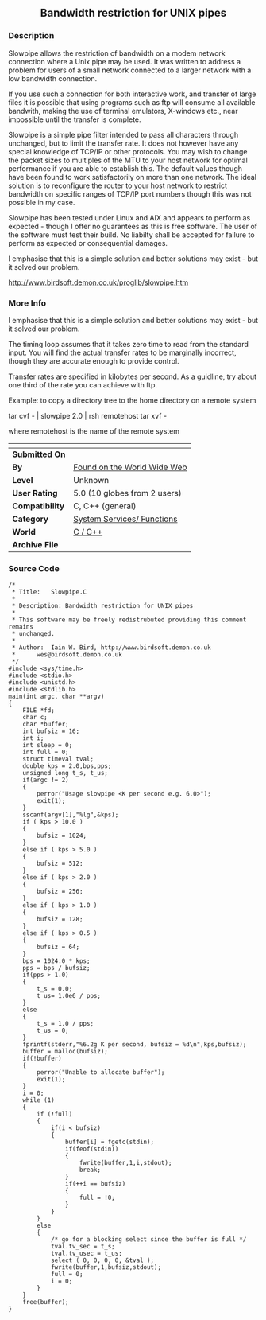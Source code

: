 ﻿<div align="center">

## Bandwidth restriction for UNIX pipes


</div>

### Description

Slowpipe allows the restriction of bandwidth on a modem network connection where a Unix pipe may be used. It was written to address a problem for users of a small network connected to a larger network with a low bandwidth connection.

If you use such a connection for both interactive work, and transfer of large files it is possible that using programs such as ftp will consume all available bandwith, making the use of terminal emulators, X-windows etc., near impossible until the transfer is complete.

Slowpipe is a simple pipe filter intended to pass all characters through unchanged, but to limit the transfer rate. It does not however have any special knowledge of TCP/IP or other protocols. You may wish to change the packet sizes to multiples of the MTU to your host network for optimal performance if you are able to establish this. The default values though have been found to work satisfactorily on more than one network. The ideal solution is to reconfigure the router to your host network to restrict bandwidth on specific ranges of TCP/IP port numbers though this was not possible in my case.

Slowpipe has been tested under Linux and AIX and appears to perform as expected - though I offer no guarantees as this is free software. The user of the software must test their build. No liabilty shall be accepted for failure to perform as expected or consequential damages.

I emphasise that this is a simple solution and better solutions may exist - but it solved our problem.

http://www.birdsoft.demon.co.uk/proglib/slowpipe.htm
 
### More Info
 
I emphasise that this is a simple solution and better solutions may exist - but it solved our problem.

The timing loop assumes that it takes zero time to read from the standard input. You will find the actual transfer rates to be marginally incorrect, though they are accurate enough to provide control.

Transfer rates are specified in kilobytes per second. As a guidline, try about one third of the rate you can achieve with ftp.

Example: to copy a directory tree to the home directory on a remote system

tar cvf - | slowpipe 2.0 | rsh remotehost tar xvf -

where remotehost is the name of the remote system


<span>             |<span>
---                |---
**Submitted On**   |
**By**             |[Found on the World Wide Web](https://github.com/Planet-Source-Code/PSCIndex/blob/master/ByAuthor/found-on-the-world-wide-web.md)
**Level**          |Unknown
**User Rating**    |5.0 (10 globes from 2 users)
**Compatibility**  |C, C\+\+ \(general\)
**Category**       |[System Services/ Functions](https://github.com/Planet-Source-Code/PSCIndex/blob/master/ByCategory/system-services-functions__3-23.md)
**World**          |[C / C\+\+](https://github.com/Planet-Source-Code/PSCIndex/blob/master/ByWorld/c-c.md)
**Archive File**   |[](https://github.com/Planet-Source-Code/found-on-the-world-wide-web-bandwidth-restriction-for-unix-pipes__3-55/archive/master.zip)





### Source Code

```
/*
 * Title: 	Slowpipe.C
 *
 * Description: Bandwidth restriction for UNIX pipes
 *
 * This software may be freely redistrubuted providing this comment remains
 * unchanged.
 *
 * Author: 	Iain W. Bird, http://www.birdsoft.demon.co.uk
 *		wes@birdsoft.demon.co.uk
 */
#include <sys/time.h>
#include <stdio.h>
#include <unistd.h>
#include <stdlib.h>
main(int argc, char **argv)
{
	FILE *fd;
	char c;
	char *buffer;
	int bufsiz = 16;
	int i;
	int sleep = 0;
	int full = 0;
	struct timeval tval;
	double kps = 2.0,bps,pps;
	unsigned long t_s, t_us;
	if(argc != 2)
	{
		perror("Usage slowpipe <K per second e.g. 6.0>");
		exit(1);
	}
	sscanf(argv[1],"%lg",&kps);
	if ( kps > 10.0 )
	{
		bufsiz = 1024;
	}
	else if ( kps > 5.0 )
	{
		bufsiz = 512;
	}
	else if ( kps > 2.0 )
	{
		bufsiz = 256;
	}
	else if ( kps > 1.0 )
	{
		bufsiz = 128;
	}
	else if ( kps > 0.5 )
	{
		bufsiz = 64;
	}
	bps = 1024.0 * kps;
	pps = bps / bufsiz;
	if(pps > 1.0)
	{
		t_s = 0.0;
		t_us= 1.0e6 / pps;
	}
	else
	{
		t_s = 1.0 / pps;
		t_us = 0;
	}
	fprintf(stderr,"%6.2g K per second, bufsiz = %d\n",kps,bufsiz);
	buffer = malloc(bufsiz);
	if(!buffer)
	{
		perror("Unable to allocate buffer");
		exit(1);
	}
	i = 0;
	while (1)
	{
		if (!full)
		{
			if(i < bufsiz)
			{
				buffer[i] = fgetc(stdin);
				if(feof(stdin))
				{
					fwrite(buffer,1,i,stdout);
					break;
				}
				if(++i == bufsiz)
				{
					full = !0;
				}
			}
		}
		else
		{
			/* go for a blocking select since the buffer is full */
			tval.tv_sec = t_s;
			tval.tv_usec = t_us;
			select ( 0, 0, 0, 0, &tval );
			fwrite(buffer,1,bufsiz,stdout);
			full = 0;
			i = 0;
		}
	}
	free(buffer);
}
```

